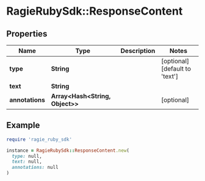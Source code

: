 # RagieRubySdk::ResponseContent

## Properties

| Name | Type | Description | Notes |
| ---- | ---- | ----------- | ----- |
| **type** | **String** |  | [optional][default to &#39;text&#39;] |
| **text** | **String** |  |  |
| **annotations** | **Array&lt;Hash&lt;String, Object&gt;&gt;** |  | [optional] |

## Example

```ruby
require 'ragie_ruby_sdk'

instance = RagieRubySdk::ResponseContent.new(
  type: null,
  text: null,
  annotations: null
)
```


